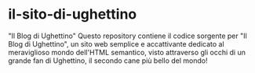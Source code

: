 # il-sito-di-ughettino
"Il Blog di Ughettino" Questo repository contiene il codice sorgente per "Il Blog di Ughettino", un sito web semplice e accattivante dedicato al meraviglioso mondo dell'HTML semantico, visto attraverso gli occhi di un grande fan di Ughettino, il secondo cane più bello del mondo!
